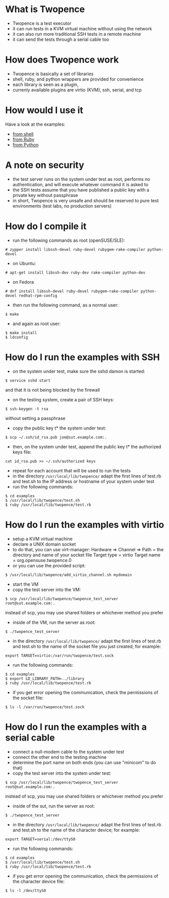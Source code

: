 # What is Twopence

* Twopence is a test executor
* it can run tests in a KVM virtual machine without using the network
* it can also run more traditional SSH tests in a remote machine
* it can send the tests through a serial cable too

# How does Twopence work

* Twopence is basically a set of libraries
* shell, ruby, and python wrappers are provided for convenience
* each library is seen as a plugin,
* currenly available plugins are virtio (KVM), ssh, serial, and tcp

# How would I use it

Have a look at the examples:

* [from shell](examples/example.sh)
* [from Ruby](examples/example.rb)
* [from Python](examples/example.py)

# A note on security

* the test server runs on the system under test as root, performs no authentication,
  and will execute whatever command it is asked to
* the SSH tests assume that you have published a public key
  with a private key without passphrase
* in short, Twopence is very unsafe and should be reserved to
  pure test environments (test labs, no production servers)

# How do I compile it


* run the following commands as root (openSUSE/SLE):

```console
# zypper install libssh-devel ruby-devel rubygem-rake-compiler python-devel
```

* on Ubuntu:

```console
# apt-get install libssh-dev ruby-dev rake-compiler python-dev
```

* on Fedora
```console
# dnf install libssh-devel ruby-devel rubygem-rake-compiler python-devel redhat-rpm-config
```


* then run the following command, as a normal user:

```console
$ make
```

* and again as root user:

```console
$ make install
$ ldconfig
```

# How do I run the examples with SSH

* on the system under test, make sure the sshd damon is started:

```console
$ service sshd start
```

and that it is not being blocked by the firewall

* on the testing system, create a pair of SSH keys:

```console
$ ssh-keygen -t rsa
```

without setting a passphrase

* copy the public key t* the system under test:

```console
$ scp ~/.ssh/id_rsa.pub joe@sut.example.com:.
```
* then, on the system under test, append the public key t* the
  authorized keys file:

```console
cat id_rsa.pub >> ~/.ssh/authorized keys
```

* repeat for each account that will be used to run the tests
* in the directory `/usr/local/lib/twopence/`
  adapt the first lines of test.rb and test.sh to the IP address or hostname of your system under test
* run the following commands:

```console
$ cd examples
$ /usr/local/lib/twopence/test.sh
$ ruby /usr/local/lib/twopence/test.rb
```

# How do I run the examples with virtio

* setup a KVM virtual machine
* declare a UNIX domain socket
* to do that, you can use virt-manager:
  Hardware => Channel =>
  Path = the directory and name of your socket file
  Target type = virtio
  Target name = org.opensuse.twopence.0
* or you can use the provided script:

```console
$ /usr/local/lib/twopence/add_virtio_channel.sh mydomain
```

* start the VM
* copy the test server into the VM:

```console
$ scp /usr/local/lib/twopence/twopence_test_server root@sut.example.com:.
```

instead of scp, you may use shared folders or whichever method you prefer

*  inside of the VM, run the server as root:

```console
$ ./twopence_test_server
```

* in the directory `/usr/local/lib/twopence/`
  adapt the first lines of test.rb and test.sh
  to the name of the socket file you just created; for example:

```console
export TARGET=virtio:/var/run/twopence/test.sock
```

* run the following commands:

```console
$ cd examples
$ export LD_LIBRARY_PATH=../library
$ ruby /usr/local/lib/twopence/test.rb
```

* if you get error opening the communication,
  check the permissions of the socket file:

```console
$ ls -l /var/run/twopence/test.sock
```

# How do I run the examples with a serial cable

* connect a null-modem cable to the system under test
* connect the other end to the testing machine
* determine the port name on both ends
  (you can use "minicom" to do that)
* copy the test server into the system under test:

```console
$ scp /usr/local/lib/twopence/twopence_test_server root@sut.example.com:.
```

instead of scp, you may use shared folders or whichever method you prefer

* inside of the sut, run the server as root:

```console
$ ./twopence_test_server
```

* in the directory `/usr/local/lib/twopence/`
  adapt the first lines of test.rb and test.sh
  to the name of the character device; for example:

```console
export TARGET=serial:/dev/ttyS0
```

* run the following commands:

```console
$ cd examples
$ /usr/local/lib/twopence/test.sh
$ ruby /usr/local/lib/twopence/test.rb
```

* if you get error opening the communication,
  check the permissions of the character device file:

```console
$ ls -l /dev/ttyS0
```
